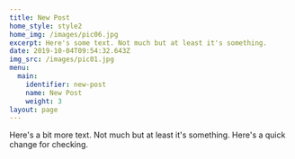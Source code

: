 ```yaml
---
title: New Post
home_style: style2
home_img: /images/pic06.jpg
excerpt: Here's some text. Not much but at least it's something.
date: 2019-10-04T09:54:32.643Z
img_src: /images/pic01.jpg
menu:
  main:
    identifier: new-post
    name: New Post
    weight: 3
layout: page
---
```

Here's a bit more text. Not much but at least it's something. Here's a quick change for checking.
